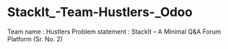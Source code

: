 # StackIt_-Team-Hustlers-_Odoo

Team name : Hustlers
Problem statement : StackIt – A Minimal Q&A Forum Platform (Sr. No. 2) 
